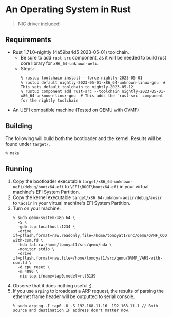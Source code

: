 # An Operating System in Rust
> NIC driver included!

## Requirements
- Rust 1.71.0-nightly (4a59ba4d5 2023-05-01) toolchain.
    - Be sure to add `rust-src` component, as it will be needed to build rust core library for `x86_64-unknown-uefi`.
    - Steps:
      ```console
      % rustup toolchain install --force nightly-2023-05-01
      % rustup default nightly-2023-05-01-x86_64-unknown-linux-gnu  # This sets default toolchain to nightly-2023-05-12
      % rustup component add rust-src --toolchain nightly-2023-05-01-x86_64-unknown-linux-gnu  # This adds the `rust-src` component for the nightly toolchain
      ```
- An UEFI compatible machine (Tested on QEMU with OVMF)

## Building
The following will build both the bootloader and the kernel. Results will be found under `target/`.
```console
% make
```

## Running
1. Copy the bootloader executable `target/x86_64-unknown-uefi/debug/bootx64.efi` to `\EFI\BOOT\bootx64.efi` in your virtual machine's EFI System Partition.
1. Copy the kernel executable `target/x86_64-unknown-aosir/debug/aosir` to `\aosir` in your virtual machine's EFI System Partition.
1. Turn on your machine. 
   ```console
   % sudo qemu-system-x86_64 \
     -S \
     -gdb tcp:localhost:1234 \
     -drive if=pflash,format=raw,readonly,file=/home/tomoyat1/src/qemu/OVMF_CODE-with-csm.fd \
     -hda fat:rw:/home/tomoyat1/src/qemu/hda \
     -monitor stdio \
     -drive if=pflash,format=raw,file=/home/tomoyat1/src/qemu/OVMF_VARS-with-csm.fd \
     -d cpu_reset \
     -m 4096 \
     -nic tap,ifname=tap0,model=rtl8139
   ```
3. Observe that it does nothing useful ;)
4. If you use `arping` to broadcast a ARP request, the results of parsing the ethernet frame header will be outputted to serial console.
   ```console
   % sudo arping -I tap0 -U -S 192.168.11.16  192.168.11.1 // Both source and destination IP address don't matter now.
   ```
